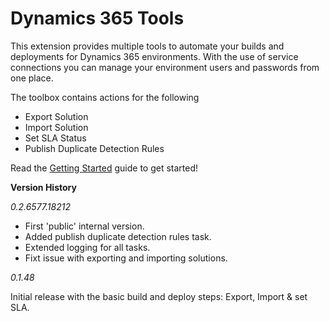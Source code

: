 # Dynamics 365 Tools
This extension provides multiple tools to automate your builds and deployments for Dynamics 365 environments. With the use of service connections you can manage your environment users and passwords from one place.

The toolbox contains actions for the following
- Export Solution
- Import Solution
- Set SLA Status
- Publish Duplicate Detection Rules

Read the [Getting Started](https://github.com/robertraaijmakers/vsts-extensions-dynamics365/wiki/Getting-Started) guide to get started!

**Version History**

_0.2.6577.18212_

- First 'public' internal version.
- Added publish duplicate detection rules task.
- Extended logging for all tasks.
- Fixt issue with exporting and importing solutions.

_0.1.48_

Initial release with the basic build and deploy steps: Export, Import & set SLA.